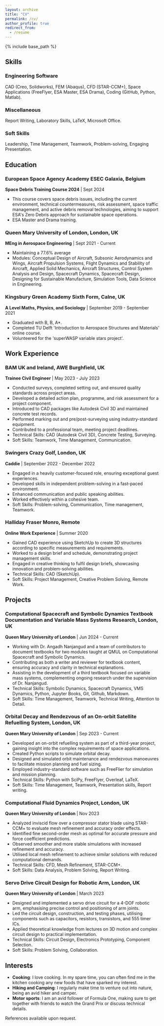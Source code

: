 ```yaml
---
layout: archive
title: "CV"
permalink: /cv/
author_profile: true
redirect_from:
  - /resume
---
```


{% include base_path %}

## Skills
### Engineering Software 
CAD (Creo, Solidworks), FEM (Abaqus), CFD (STAR-CCM+), Space Applications (FreeFlyer, ESA Master, ESA Drama), Coding (GitHub, Python, Matlab).

### Miscellaneous
Report Writing, Laboratory Skills, LaTeX, Microsoft Office.

### Soft Skills
Leadership, Time Management, Teamwork, Problem-solving, Engaging Presentation.

## Education
### European Space Agency Academy ESEC Galaxia, Belgium
**Space Debris Training Course 2024** | Sept 2024
- This course covers space debris issues, including the current environment, technical countermeasures, risk assessment, space traffic management, and active debris removal technologies, aiming to support ESA's Zero Debris approach for sustainable space operations.
- ESA Master and Drama training.

### Queen Mary University of London, London, UK
**MEng in Aerospace Engineering** | Sept 2021 - Current
- Maintaining a 77.6% average
- Modules: Conceptual Design of Aircraft, Subsonic Aerodynamics and Wings, Aircraft Propulsion Systems, Flight Dynamics and Stability of Aircraft, Applied Solid Mechanics, Aircraft Structures, Control System Analysis and Design, Spacecraft Dynamics, Spacecraft Design, Designing for Sustainable Manufacture, Simulation Tools, Data Science in Engineering.

### Kingsbury Green Academy Sixth Form, Calne, UK
**A Level Maths, Physics, and Sociology** | September 2019 - September 2021
- Graduated with B, B, A*.
- Completed TU Delft 'Introduction to Aerospace Structures and Materials' online course.
- Volunteered for the 'superWASP variable stars project'.

## Work Experience
### BAM UK and Ireland, AWE Burghfield, UK
**Trainee Civil Engineer** | May 2023 - July 2023
- Conducted surveys, completed setting out, and ensured quality standards across project areas.
- Developed a detailed action plan, programme, and risk assessment for a project component.
- Introduced to CAD packages like Autodesk Civil 3D and maintained concrete test records.
- Performed marking out and pre/post-surveying using industry-standard equipment.
- Contributed to a professional team, meeting project deadlines.
- Technical Skills: CAD (Autodesk Civil 3D), Concrete Testing, Surveying.
- Soft Skills: Teamwork, Time Management, Communication.

### Swingers Crazy Golf, London, UK
**Caddie** | September 2022 - December 2022
- Engaged in a heavily customer-focused role, ensuring exceptional guest experiences.
- Developed skills in independent problem-solving in a fast-paced environment.
- Enhanced communication and public speaking abilities.
- Worked effectively within a cohesive team.
- Soft Skills: Problem-solving, Communication, Time management, Teamwork.

### Halliday Fraser Monro, Remote
**Online Work Experience** | Summer 2020
- Gained CAD experience using SketchUp to create 3D structures according to specific measurements and requirements.
- Worked to a design brief and schedule, demonstrating project management skills.
- Engaged in creative thinking to fulfil design briefs, showcasing innovation and problem-solving abilities.
- Technical Skills: CAD (SketchUp).
- Soft Skills: Project Management, Creative Problem Solving, Remote Work.

## Projects
### Computational Spacecraft and Symbolic Dynamics Textbook Documentation and Variable Mass Systems Research, London, UK
**Queen Mary University of London** | Jun 2024 - Current
- Working with Dr. Angadh Nanjangud and a team of contributors to document textbooks for two modules taught at QMUL on Computational Spacecraft and Symbolic Dynamics.
- Contributing as both a writer and reviewer for textbook content, ensuring accuracy and clarity in technical explanations.
- Assisting in the development of a third textbook focused on variable mass systems, complementing ongoing research under the supervision of Dr. Nanjangud.
- Technical Skills: Symbolic Dynamics, Spacecraft Dynamics, VMS Dynamics, Python, Jupyter Books, Git, Github, Markdown.
- Soft Skills: Time Management, Teamwork, Technical Writing, Attention to Detail.

### Orbital Decay and Rendezvous of an On-orbit Satellite Refuelling System, London, UK
**Queen Mary University of London** | Sep 2023 - Current
- Developed an on-orbit refuelling system as part of a third-year project, gaining insight into the complex requirements of space applications.
- Created Python scripts to simulate orbital decay.
- Designed and simulated orbit maintenance and rendezvous manoeuvres to facilitate mission planning and fuel sizing.
- Employed industry-standard software such as FreeFlier for simulation and mission planning.
- Technical Skills: Python with SciPy, FreeFlyer, Overleaf, LaTeX.
- Soft Skills: Time Management, Teamwork, Presentation skills, Report writing.

### Computational Fluid Dynamics Project, London, UK
**Queen Mary University of London** | Nov 2023
- Analyzed inviscid flow over a compressor stator blade using STAR-CCM+ to evaluate mesh refinement and accuracy order effects.
- Identified fine second-order mesh as optimal for accurate pressure and force coefficient predictions.
- Observed smoother and more stable simulations with increased refinement and accuracy.
- Utilised local mesh refinement to achieve similar solutions with reduced computational demands.
- Technical Skills: CFD, Mesh Refinement, STAR-CCM+.
- Soft Skills: Data Analysis, Problem Solving, Report Writing.

### Servo Drive Circuit Design for Robotic Arm, London, UK
**Queen Mary University of London** | March 2023
- Designed and implemented a servo drive circuit for a 4-DOF robotic arm, emphasising precise control and positioning of arm joints.
- Led the circuit design, construction, and testing phases, utilising components such as capacitors, resistors, transistors, and 555 timer ICs.
- Applied theoretical knowledge from lectures on 3D motion and complex circuit design to practical implementation.
- Technical Skills: Circuit Design, Electronics Prototyping, Component Selection.
- Soft Skills: Problem Solving, Collaboration.

## Interests
- **Cooking**: I love cooking. In my spare time, you can often find me in the kitchen cooking any new foods that have sparked my interest.
- **Hiking and Camping**: I regularly make time to venture out into nature, being an avid hiker and camper.
- **Motor sports**: I am an avid follower of Formula One, making sure to get together with friends to watch the Grand Prix or discuss technical details.

References available upon request.
